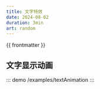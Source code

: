 ```yaml
---
title: 文字特效
date: 2024-08-02
duration: 3min
art: random
---
```


<p>{{ frontmatter }}</p>

## 文字显示动画

::: demo
/examples/textAnimation
:::
